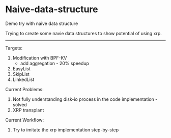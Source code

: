 # Naive-data-structure

Demo try with naive data structure

Trying to create some navie data structures to show potential of using xrp.

----

Targets:

1. Modification with BPF-KV
   - add aggregation - 20% speedup
2. EasyList
3. SkipList
4. LinkedList

Current Problems:

1. Not fully understanding disk-io process in the code implementation - solved
2. XRP transplant

Current Workflow:

1. Try to imitate the xrp implementation step-by-step


